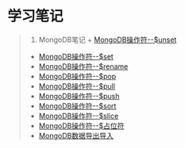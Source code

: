 # 学习笔记
> 1. MongoDB笔记
    + [MongoDB操作符--$unset](https://github.com/hsiangleev/notes/issues/1)
>   + [MongoDB操作符--$set](https://github.com/hsiangleev/notes/issues/2)
>   + [MongoDB操作符--$rename](https://github.com/hsiangleev/notes/issues/3)
>   + [MongoDB操作符--$pop](https://github.com/hsiangleev/notes/issues/4)
>   + [MongoDB操作符--$pull](https://github.com/hsiangleev/notes/issues/5)
>   + [MongoDB操作符--$push](https://github.com/hsiangleev/notes/issues/6)
>   + [MongoDB操作符--$sort](https://github.com/hsiangleev/notes/issues/7)
>   + [MongoDB操作符--$slice](https://github.com/hsiangleev/notes/issues/8)
>   + [MongoDB操作符--$占位符](https://github.com/hsiangleev/notes/issues/9)
>   + [MongoDB数据导出导入](https://github.com/hsiangleev/notes/issues/10)
